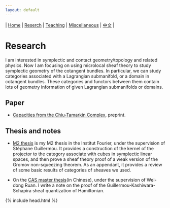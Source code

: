 ```yaml
---
layout: default
---
```




| [Home](index.md)  | [Reserch](research-en.md)    | [Teaching](teaching-en.md) | [Miscellaneous](miscellaneous-en.md)        | [中文](research-ch.md) |


# Research

I am interested in symplectic and contact geometry/topology and related physics.  Now I am focusing on using microlocal sheaf theory to study symplectic geometry of the cotangent bundles. In particular, we can study categories associated with a Lagrangian submanifold, or a domain in cotangent bundles. These categories and functors between them contain lots of geometry information of given Lagrangian submanifolds or domains.

## Paper

- [Capacities from the Chiu-Tamarkin Complex](https://arxiv.org/abs/2103.05143), preprint. 

## Thesis and notes

- [M2 thesis](Files/M2_thesis.pdf) is my M2 thesis in the Institut Fourier, under the supervision of Stéphane Guillermou. It provides a construction of the kernel of the projector to the category associate with cubes in symplectic linear spaces, and then prove a sheaf theory proof of a weak version of the Gromov non-squeezing theorem. As an appendant, it provides a review of some basic results of categories of sheaves we used.

- On the [CAS master thesis](Files/CAS_Thesis.pdf)(in Chinese), under the supervision of Wei-dong Ruan. I write a note on the proof of the Guillermou-Kashiwara-Schapira sheaf quantization of Hamiltonian.


{% include head.html %}
